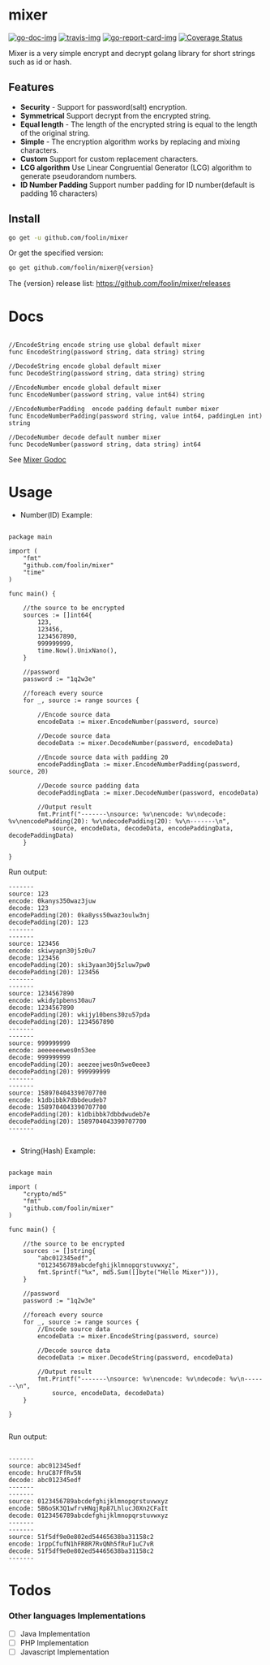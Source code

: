 # mixer

[![go-doc-img]][go-doc] [![travis-img]][travis] [![go-report-card-img]][go-report-card] [![Coverage Status][cov-img]][cov]


Mixer is a very simple encrypt and decrypt golang library for short strings such as id or hash.


## Features

* **Security** - Support for password(salt) encryption.
* **Symmetrical** Support decrypt from the encrypted string.
* **Equal length** - The length of the encrypted string is equal to the length of the original string.
* **Simple** - The encryption algorithm works by replacing and mixing characters.
* **Custom** Support for custom replacement characters.
* **LCG algorithm** Use Linear Congruential Generator (LCG) algorithm to generate pseudorandom numbers.
* **ID Number Padding** Support number padding for ID number(default is padding 16 characters)

## Install

```bash
go get -u github.com/foolin/mixer
```

Or get the specified version:
```bash
go get github.com/foolin/mixer@{version}
```
The {version} release list: <https://github.com/foolin/mixer/releases>

# Docs


```golang

//EncodeString encode string use global default mixer
func EncodeString(password string, data string) string

//DecodeString encode global default mixer
func DecodeString(password string, data string) string

//EncodeNumber encode global default mixer
func EncodeNumber(password string, value int64) string

//EncodeNumberPadding  encode padding default number mixer
func EncodeNumberPadding(password string, value int64, paddingLen int) string

//DecodeNumber decode default number mixer
func DecodeNumber(password string, data string) int64

```

See [Mixer Godoc](https://pkg.go.dev/github.com/foolin/mixer)

# Usage

- Number(ID) Example:

```golang

package main

import (
	"fmt"
	"github.com/foolin/mixer"
	"time"
)

func main() {

	//the source to be encrypted
	sources := []int64{
		123,
		123456,
		1234567890,
		999999999,
		time.Now().UnixNano(),
	}

	//password
	password := "1q2w3e"

	//foreach every source
	for _, source := range sources {

		//Encode source data
		encodeData := mixer.EncodeNumber(password, source)

		//Decode source data
		decodeData := mixer.DecodeNumber(password, encodeData)

		//Encode source data with padding 20
		encodePaddingData := mixer.EncodeNumberPadding(password, source, 20)

		//Decode source padding data
		decodePaddingData := mixer.DecodeNumber(password, encodeData)

		//Output result
		fmt.Printf("-------\nsource: %v\nencode: %v\ndecode: %v\nencodePadding(20): %v\ndecodePadding(20): %v\n-------\n",
			source, encodeData, decodeData, encodePaddingData, decodePaddingData)
	}

}

```

Run output:
```
-------
source: 123
encode: 0kanys350waz3juw
decode: 123
encodePadding(20): 0ka8yss50waz3oulw3nj
decodePadding(20): 123
-------
-------
source: 123456
encode: skiwyapn30j5z0u7
decode: 123456
encodePadding(20): ski3yaan30j5zluw7pw0
decodePadding(20): 123456
-------
-------
source: 1234567890
encode: wkidy1pbens30au7
decode: 1234567890
encodePadding(20): wkijy10bens30zu57pda
decodePadding(20): 1234567890
-------
-------
source: 999999999
encode: aeeeeeewes0n53ee
decode: 999999999
encodePadding(20): aeezeejwes0n5we0eee3
decodePadding(20): 999999999
-------
-------
source: 1589704043390707700
encode: k1dbibbk7dbbdeudeb7
decode: 1589704043390707700
encodePadding(20): k1dbibbk7dbbdwudeb7e
decodePadding(20): 1589704043390707700
-------


```

- String(Hash) Example:


```golang

package main

import (
	"crypto/md5"
	"fmt"
	"github.com/foolin/mixer"
)

func main() {

	//the source to be encrypted
	sources := []string{
		"abc012345edf",
		"0123456789abcdefghijklmnopqrstuvwxyz",
		fmt.Sprintf("%x", md5.Sum([]byte("Hello Mixer"))),
	}

	//password
	password := "1q2w3e"

	//foreach every source
	for _, source := range sources {
		//Encode source data
		encodeData := mixer.EncodeString(password, source)

		//Decode source data
		decodeData := mixer.DecodeString(password, encodeData)

		//Output result
		fmt.Printf("-------\nsource: %v\nencode: %v\ndecode: %v\n-------\n",
			source, encodeData, decodeData)
	}

}


```

Run output:
```

-------
source: abc012345edf
encode: hruC87FfRv5N
decode: abc012345edf
-------
-------
source: 0123456789abcdefghijklmnopqrstuvwxyz
encode: 5B6oSK3Q1wfrvHNqjRp87LhlucJ0Xn2CFaIt
decode: 0123456789abcdefghijklmnopqrstuvwxyz
-------
-------
source: 51f5df9e0e802ed54465638ba31158c2
encode: 1rppCfufN1hFR8R7RvQNh5fRuF1uC7vR
decode: 51f5df9e0e802ed54465638ba31158c2
-------

```


# Todos

###  Other languages Implementations

- [ ] Java Implementation
- [ ] PHP Implementation
- [ ] Javascript Implementation

[go-doc]: https://pkg.go.dev/github.com/foolin/mixer
[go-doc-img]: https://godoc.org/github.com/foolin/mixer?status.svg
[travis]: https://travis-ci.org/foolin/mixer
[travis-img]: https://travis-ci.org/foolin/mixer.svg?branch=master&t=mixer
[go-report-card]: https://goreportcard.com/report/github.com/foolin/mixer
[go-report-card-img]: https://goreportcard.com/badge/github.com/foolin/mixer
[cov-img]: https://codecov.io/gh/foolin/mixer/branch/master/graph/badge.svg
[cov]: https://codecov.io/gh/foolin/mixer